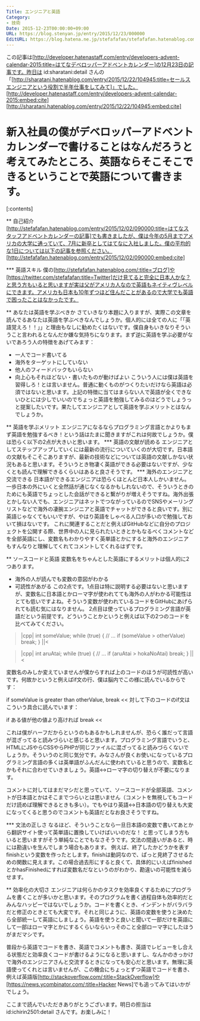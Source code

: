 ```yaml
---
Title: エンジニアと英語
Category:
- 技術
Date: 2015-12-23T00:00:00+09:00
URL: https://blog.stenyan.jp/entry/2015/12/23/000000
EditURL: https://blog.hatena.ne.jp/stefafafan/stefafafan.hatenablog.com/atom/entry/6653586347148891755
---
```


この記事は[http://developer.hatenastaff.com/entry/developers-advent-calendar-2015:title=はてなデベロッパーアドベントカレンダー]の12月23日の記事です。昨日は id:sharatani:detail さんの「[http://sharatani.hatenablog.com/entry/2015/12/22/104945:title=セールスエンジニアという役割で半年仕事をしてみて]」でした。
[http://developer.hatenastaff.com/entry/developers-advent-calendar-2015:embed:cite]
[http://sharatani.hatenablog.com/entry/2015/12/22/104945:embed:cite]


新入社員の僕がデベロッパーアドベントカレンダーで書けることはなんだろうと考えてみたところ、英語ならそこそこできるということで英語について書きます。
====

[:contents]

** 自己紹介
[http://stefafafan.hatenablog.com/entry/2015/12/02/090000:title=はてなスタッフアドベントカレンダーの記事]でも書きましたが、僕は今年の5月までアメリカの大学に通っていて、7月に新卒としてはてなに入社しました。僕の平均的な1日については以下の記事を参照ください。
[http://stefafafan.hatenablog.com/entry/2015/12/02/090000:embed:cite]

*** 英語スキル
僕の[http://stefafafan.hatenablog.com/:title=ブログ]や[https://twitter.com/stefafafan:title=Twitter]だけ見てると完全に日本人かな？と思う方もいると思いますが実は父がアメリカ人なので英語もネイティヴレベルにできます。アメリカも日本も10年ずつほど住んだことがあるので大学でも英語で困ったことはなかったです。


** あなたは英語を学ぶべきか
さていきなり本題に入りますが、実際この文章を読んでるあなたは英語を学ぶべきなんでしょうか。個人的には全ての人に「「英語覚えろ！！」」と理由もなしに勧めたくはないです。僕自身もいきなりそういうこと言われるとなんだか嫌な気持ちになります。まず逆に英語を学ぶ必要がないであろう人の特徴をあげてみます：
- 一人でコード書いてる
- 海外をターゲットにしていない
- 他人のフィードバックもいらない
- 向上心もそれほどない・書いたものが動けばよい
こういう人には僕は英語を習得しろ！とは言いません。普通に動くものがつくりたいだけなら英語は必須ではないと思います。上記の特徴に当てはまらない人で英語が全くできないひとには少しでいいのでちょっと英語を勉強してみるのはどうでしょうっと提案したいです。果たしてエンジニアとして英語を学ぶメリットとはなんでしょうか。


** 英語を学ぶメリット
エンジニアになるならプログラミング言語とかよりもまず英語を勉強するべき！という話はたまに聞きますがこれは何故でしょうか。僕は恐らく以下の2点が大きいと思います。
*** 英語の文献が読める
エンジニアとしてステップアップしていくには最新の流行についていくのが大切です。日本語の文献もそこそこありますが、最新の技術などについては英語の文献しかない状況もあると思います。そういうとき物凄く英語ができる必要はないですが、少なくとも読んで理解できるくらいはあると良さそうです。
*** 海外のエンジニアと交流できる
日本語ができるエンジニアは恐らくほとんど日本人しかいません。一歩日本の外にいくと全然話が通じなくなるかもしれないので、そういうときのためにも英語でちょっとした会話ができると繋がりが増えそうですね。海外出張とかしない人でも、エンジニアはネットでつながっているのでSNSやメーリングリストなどで海外の凄腕エンジニアと英語でチャットができると良いです。別に英語じゃなくてもいいですが、やはり英語をしゃべる人口が多いので勉強しておいて損はないです。
これに関連することだと例えばGitHubなどに自分のプロジェクトを公開する際、世界中の人に見られたいときとかもなるべくコメントなどを全部英語にし、変数名もわかりやすく英単語とかにすると海外のエンジニアもすんなりと理解してくれてコメントしてくれるはずです。


** ソースコードと英語
変数名をちゃんとした英語にするメリットは個人的に2つあります。
- 海外の人が読んでも変数の意図がわかる
- 可読性があがる
この2点です。1点目は特に説明する必要はないと思いますが、変数名に日本語とかローマ字が使われてても海外の人がわかる可能性はとても低いですよね。そういう変数が使われているコードをGitHubにあげられても読む気にはなりません。
2点目は使っているプログラミング言語が英語だという前提です。どういうことかというと例えば以下の2つのコードを比べてみてください。

>|cpp|
int someValue;
while (true)
{
    // ...
    if (someValue > otherValue) break;
}
||<

>|cpp|
int aruAtai;
while (true)
{
    // ...
    if (aruAtai > hokaNoAtai) break;
}
||<

変数名のみしか変えていませんが僕からすれば上のコードのほうが可読性が高いです。何故かというと例えばif文の行、僕は脳内でこの様に読んでいるからです：
>>
if someValue is greater than otherValue, break
<<
対して下のコードのif文はこういう具合に読んでいます：
>>
if ある値が他の値より高ければ break
<<

これは僕がハーフだからというのもあるかもしれませんが、恐らく誰だって言語が混ざってると読みづらいと感じると思います。プログラミング言語でいうと、HTMLにJSやらCSSやらPHPが同じファイルに混ざってると読みづらくないでしょうか。そういうのと同じ気分です。みなさんが良くお使いになっているプログラミング言語の多くは英単語がふんだんに使われていると思うので、変数名とかもそれに合わせていきましょう。英語↔︎ローマ字の切り替えが不要になります。

コメントに対してはまだマシだと思っていて、ソースコードが全部英語、コメントが日本語とかはそこまでつらいとは思いません（コメントを無視してもコードだけ読めば理解できるときも多い）。でもやはり英語↔︎日本語の切り替えも大変になってくると思うのでコメントも英語だとなお良さそうですね。

*** 文法の正しさ
なるほど、そういうことなら一旦日本語の変数で書いてあとから翻訳サイト使って英単語に置換していけばいいのだな！ と思ってしまう方もいると思いますがそう単純なことでもなさそうです。文法の間違いがあると、時には勘違いを生んでしまう場合もあります。
例えば、終了したかどうかを表すfinishという変数を作ったとします。finishは動詞なので、ぱっと見終了させるための関数に見えます。この場合過去形にすると良くて、具体的にいえばfinishedとかhasFinishedにすれば変数名だなというのがわかり、勘違いの可能性を減らせます。


** 効率化の大切さ
エンジニアは何らかのタスクを効率良くするためにプログラムを書くことが多いかと思います。そのプログラムを書く過程自体も効率的だとみんなハッピーではないでしょうか。コードを書くとき、インデントがバラバラだと修正のときとても大変です。それと同じように、英語の変数を使うと決めたら全部統一して英語にしましょう。英語を使うと良いと聞いて一部だけを英語にして一部はローマ字とかにするくらいならいっそのこと全部ローマ字にしたほうがまだマシです。

普段から英語でコードを書き、英語でコメントも書き、英語でレビューをし合える状態だと効率良くコードが書けるようになると思いますし、なんかのきっかけで海外のエンジニアさんと交流するときになっても安心だと思います。無理に英語使ってくれとは言いませんが、この機会にちょっとずつ英語でコードを書き、例えば英語版[http://stackoverflow.com/:title=StackOverflow]や[https://news.ycombinator.com/:title=Hacker News]でも追ってみてはいかがでしょう。


ここまで読んでいただきありがとうございます。明日の担当は id:ichirin2501:detail さんです。お楽しみに！
